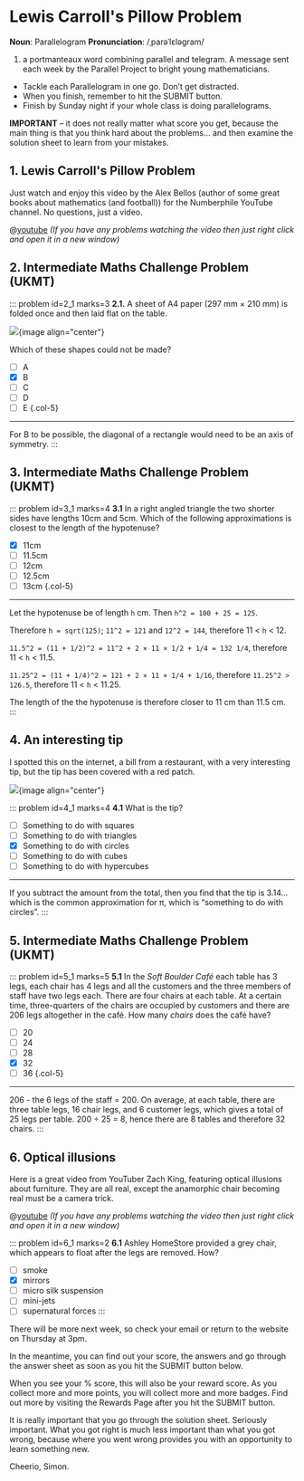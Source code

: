 # Lewis Carroll's Pillow Problem

<div class="dictionary">

__Noun__: Parallelogram
__Pronunciation__: /ˌparəˈlɛləɡram/

1. a portmanteaux word combining parallel and telegram. A message sent each
week by the Parallel Project to bright young mathematicians.

</div>

* Tackle each Parallelogram in one go. Don’t get distracted.
* When you finish, remember to hit the SUBMIT button.
*	Finish by Sunday night if your whole class is doing parallelograms.

__IMPORTANT__ – it does not really matter what score you get, because the main thing is that you think hard about the problems... and then examine the solution sheet to learn from your mistakes.


## 1. Lewis Carroll's Pillow Problem

Just watch and enjoy this video by the Alex Bellos (author of some great books about mathematics (and football)) for the Numberphile YouTube channel. No questions, just a video.  

@[youtube](n2Kp3toDJ9c?rel=0&end=450) _(If you have any problems watching the video then just right click and open it in a new window)_  


## 2. Intermediate Maths Challenge Problem (UKMT)
<!--- (1999) Q02 --->

::: problem id=2_1 marks=3
__2.1.__ A sheet of A4 paper (297 mm × 210 mm) is folded once and then laid flat on the table.  

![](/resources/10-32-lewis-carroll/2-shapes.jpg){image align="center"}

Which of these shapes could not be made?

* [ ] A
* [x] B
* [ ] C
* [ ] D
* [ ] E
{.col-5}

---

For B to be possible, the diagonal of a rectangle would need to be an axis of symmetry.
:::


## 3.	Intermediate Maths Challenge Problem (UKMT)
<!--- (1999) Q12 --->

::: problem id=3_1 marks=4
__3.1__ In a right angled triangle the two shorter sides have lengths 10cm and 5cm. Which of the following approximations is closest to the length of the hypotenuse?

* [x] 11cm
* [ ] 11.5cm
* [ ] 12cm
* [ ] 12.5cm
* [ ] 13cm
{.col-5}

---

Let the hypotenuse be of length `h` cm. Then `h^2 = 100 + 25 = 125`.  

Therefore `h = sqrt(125)`; `11^2 = 121` and `12^2 = 144`, therefore 11 < `h` < 12.  

`11.5^2 = (11 + 1/2)^2 = 11^2 + 2 × 11 × 1/2 + 1/4 = 132 1/4`, therefore 11 < `h` < 11.5.  

`11.25^2 = (11 + 1/4)^2 = 121 + 2 × 11 × 1/4 + 1/16`, therefore `11.25^2 > 126.5`, therefore 11 < `h` < 11.25.  

The length of the the hypotenuse is therefore closer to 11 cm than 11.5 cm.
:::


## 4.	An interesting tip

I spotted this on the internet, a bill from a restaurant, with a very interesting tip, but the tip has been covered with a red patch.

![](/resources/10-32-lewis-carroll/4-tip.jpg){image align="center"}  

::: problem id=4_1 marks=4
__4.1__ What is the tip?

* [ ] Something to do with squares
* [ ] Something to do with triangles
* [x] Something to do with circles
* [ ] Something to do with cubes
* [ ] Something to do with hypercubes

---

If you subtract the amount from the total, then you find that the tip is 3.14... which is the common approximation for π, which is “something to do with circles”.
:::


## 5. Intermediate Maths Challenge Problem (UKMT)
<!--- (1999) Q22 --->

::: problem id=5_1 marks=5
__5.1__ In the _Soft Boulder Café_ each table has 3 legs, each chair has 4 legs and all the customers and the three members of staff have two legs each. There are four chairs at each table. At a certain time, three-quarters of the chairs are occupied by customers and there are 206 legs altogether in the café. How many _chairs_ does the café have?

* [ ] 20
* [ ] 24
* [ ] 28
* [x] 32
* [ ] 36
{.col-5}

---

206 - the 6 legs of the staff = 200. On average, at each table, there are three table legs, 16 chair legs, and 6 customer legs, which gives a total of 25 legs per table. 200 ÷ 25 = 8, hence there are 8 tables and therefore 32 chairs.
:::


## 6. Optical illusions

Here is a great video from YouTuber Zach King, featuring optical illusions about furniture. They are all real, except the anamorphic chair becoming real must be a camera trick.

@[youtube](FHJ3CMWnVxY?rel=0&end=216) _(If you have any problems watching the video then just right click and open it in a new window)_  

::: problem id=6_1 marks=2
__6.1__ Ashley HomeStore provided a grey chair, which appears to float after the legs are removed. How?

* [ ] smoke
* [x] mirrors
* [ ] micro silk suspension
* [ ] mini-jets
* [ ] supernatural forces
:::

There will be more next week, so check your email or return to the website on Thursday at 3pm.  

In the meantime, you can find out your score, the answers and go through the answer sheet as soon as you hit the SUBMIT button below.

When you see your % score, this will also be your reward score. As you collect more and more points, you will collect more and more badges. Find out more by visiting the Rewards Page after you hit the SUBMIT button.

It is really important that you go through the solution sheet. Seriously important. What you got right is much less important than what you got wrong, because where you went wrong provides you with an opportunity to learn something new.

Cheerio,
Simon.

